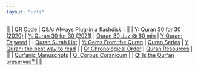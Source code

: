 ```yaml
---
layout: "urls"
---
```


||
| [QR Code](https://www.qrstuff.com/) | [Q&A: Always Plug-in a flashdisk](https://askleo.com/flash-drive-plugged-in/) |
||
| [Y: Quran 30 for 30 (2020)](https://www.youtube.com/playlist?list=PLQ02IYL5pmhGHDXALfwRLA7EvEV-z_ryD) | [Y: Quran 30 for 30 (2021)](https://www.youtube.com/playlist?list=PLQ02IYL5pmhHd0H-Megw6yFxptUOh3rEQ) | [Quran 30 Juz @ 60 min](https://quran.regex.com) | [Y Quran: Tajweed](https://www.youtube.com/watch?v=oC_LBcbNCPM&list=PL6TlMIZ5ylgoA27YCmZYMCQCX7EUkfyHp) |
| [Quran Surah List](https://rms46.vlsm.org/2/230.pdf) | [Y: Gems From the Quran](https://www.youtube.com/watch?v=_7-6zdRtzhA&list=PLHJNuhNCF4Nn0sDyeXCSS7a2CT5F0Z9fV&index=1) | [Quran Series](https://www.youtube.com/playlist?list=PLSCByKt3vw-aNLsBKQy1cdqhMxEDO8N9N) | [Y Quran: the best way to read](https://youtu.be/579SnxvDv58) | 
| [Q: Chronological Order](https://wikiislam.net/wiki/Chronological_Order_of_the_Qur'an) | [Quran Resources](https://bit.ly/381zKPj) |
||
| [Qur'anic Manuscripts](https://www.islamic-awareness.org/quran/text/mss/) | [Q: Corpus Coranicum](https://corpuscoranicum.de/en) |
| [Q: Is the Qur'an preserved?](https://youtu.be/ancam0X4Bf0) |
||

